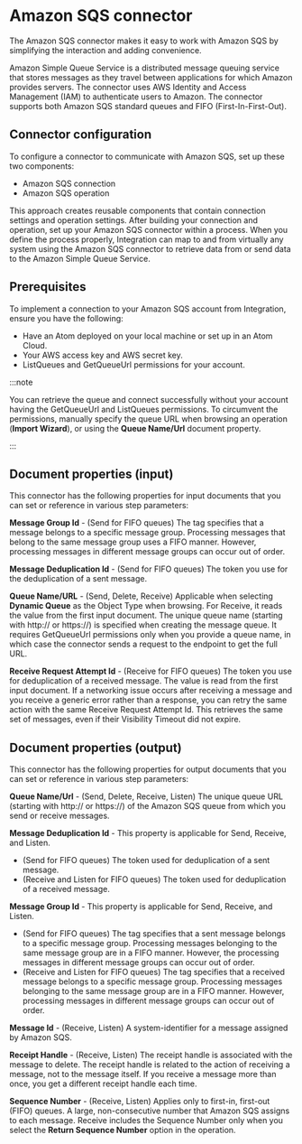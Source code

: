 # Amazon SQS connector 

<head>
  <meta name="guidename" content="Integration"/>
  <meta name="context" content="GUID-472dd203-124a-4878-8250-79c8496c702b"/>
</head>


The Amazon SQS connector makes it easy to work with Amazon SQS by simplifying the interaction and adding convenience.

Amazon Simple Queue Service is a distributed message queuing service that stores messages as they travel between applications for which Amazon provides servers. The connector uses AWS Identity and Access Management \(IAM\) to authenticate users to Amazon. The connector supports both Amazon SQS standard queues and FIFO \(First-In-First-Out\).

## Connector configuration 

To configure a connector to communicate with Amazon SQS, set up these two components:

-   Amazon SQS connection
-   Amazon SQS operation

This approach creates reusable components that contain connection settings and operation settings. After building your connection and operation, set up your Amazon SQS connector within a process. When you define the process properly, Integration can map to and from virtually any system using the Amazon SQS connector to retrieve data from or send data to the Amazon Simple Queue Service.

## Prerequisites 

To implement a connection to your Amazon SQS account from Integration, ensure you have the following:

-   Have an Atom deployed on your local machine or set up in an Atom Cloud.
-   Your AWS access key and AWS secret key.
-   ListQueues and GetQueueUrl permissions for your account.

:::note

You can retrieve the queue and connect successfully without your account having the GetQueueUrl and ListQueues permissions. To circumvent the permissions, manually specify the queue URL when browsing an operation \(**Import Wizard**\), or using the **Queue Name/Url** document property.

:::


## Document properties \(input\) 

This connector has the following properties for input documents that you can set or reference in various step parameters:



**Message Group Id** - 
  \(Send for FIFO queues\) The tag specifies that a message belongs to a specific message group. Processing messages that belong to the same message group uses a FIFO manner. However, processing messages in different message groups can occur out of order.

**Message Deduplication Id** - 
 \(Send for FIFO queues\) The token you use for the deduplication of a sent message.

**Queue Name/URL** - 
 \(Send, Delete, Receive\) Applicable when selecting **Dynamic Queue** as the Object Type when browsing. For Receive, it reads the value from the first input document. The unique queue name \(starting with http:// or https://\) is specified when creating the message queue. It requires GetQueueUrl permissions only when you provide a queue name, in which case the connector sends a request to the endpoint to get the full URL.

**Receive Request Attempt Id** - 
 \(Receive for FIFO queues\) The token you use for deduplication of a received message. The value is read from the first input document. If a networking issue occurs after receiving a message and you receive a generic error rather than a response, you can retry the same action with the same Receive Request Attempt Id. This retrieves the same set of messages, even if their Visibility Timeout did not expire.

## Document properties \(output\) 

This connector has the following properties for output documents that you can set or reference in various step parameters:



**Queue Name/Url** - 
 \(Send, Delete, Receive, Listen\) The unique queue URL \(starting with http:// or https://\) of the Amazon SQS queue from which you send or receive messages.

**Message Deduplication Id** - 
This property is applicable for Send, Receive, and Listen.

-   \(Send for FIFO queues\) The token used for deduplication of a sent message.
-   \(Receive and Listen for FIFO queues\) The token used for deduplication of a received message.

**Message Group Id** - 
 This property is applicable for Send, Receive, and Listen.

 -   \(Send for FIFO queues\) The tag specifies that a sent message belongs to a specific message group. Processing messages belonging to the same message group are in a FIFO manner. However, the processing messages in different message groups can occur out of order.
 -   \(Receive and Listen for FIFO queues\) The tag specifies that a received message belongs to a specific message group. Processing messages belonging to the same message group are in a FIFO manner. However, processing messages in different message groups can occur out of order.

**Message Id** - 
 \(Receive, Listen\) A system-identifier for a message assigned by Amazon SQS.

**Receipt Handle** - 
 \(Receive, Listen\) The receipt handle is associated with the message to delete. The receipt handle is related to the action of receiving a message, not to the message itself. If you receive a message more than once, you get a different receipt handle each time.

**Sequence Number** - 
 \(Receive, Listen\) Applies only to first-in, first-out \(FIFO\) queues. A large, non-consecutive number that Amazon SQS assigns to each message. Receive includes the Sequence Number only when you select the **Return Sequence Number** option in the operation.
